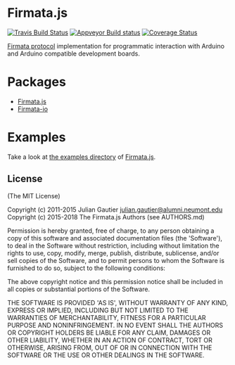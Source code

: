 # Firmata.js


[![Travis Build Status](https://travis-ci.org/firmata/firmata.js.svg?branch=master)](https://travis-ci.org/firmata/firmata.js)
[![Appveyor Build status](https://ci.appveyor.com/api/projects/status/w026oorwsq44223j?svg=true)](https://ci.appveyor.com/project/rwaldron/firmata)
[![Coverage Status](https://coveralls.io/repos/github/firmata/firmata.js/badge.svg?branch=master)](https://coveralls.io/github/firmata/firmata.js?branch=master)


[Firmata protocol](https://github.com/firmata/protocol) implementation for programmatic interaction with Arduino and Arduino compatible development boards.

# Packages

- [Firmata.js](https://github.com/firmata/firmata.js/tree/master/packages/firmata.js)
- [Firmata-io](https://github.com/firmata/firmata.js/tree/master/packages/firmata-io)

# Examples

Take a look at [the examples directory](https://github.com/firmata/firmata.js/tree/master/packages/firmata.js/examples) of [Firmata.js](https://github.com/firmata/firmata.js/tree/master/packages/firmata.js/readme.md).



## License

(The MIT License)

Copyright (c) 2011-2015 Julian Gautier <julian.gautier@alumni.neumont.edu>
Copyright (c) 2015-2018 The Firmata.js Authors (see AUTHORS.md)

Permission is hereby granted, free of charge, to any person obtaining
a copy of this software and associated documentation files (the
'Software'), to deal in the Software without restriction, including
without limitation the rights to use, copy, modify, merge, publish,
distribute, sublicense, and/or sell copies of the Software, and to
permit persons to whom the Software is furnished to do so, subject to
the following conditions:

The above copyright notice and this permission notice shall be
included in all copies or substantial portions of the Software.

THE SOFTWARE IS PROVIDED 'AS IS', WITHOUT WARRANTY OF ANY KIND,
EXPRESS OR IMPLIED, INCLUDING BUT NOT LIMITED TO THE WARRANTIES OF
MERCHANTABILITY, FITNESS FOR A PARTICULAR PURPOSE AND NONINFRINGEMENT.
IN NO EVENT SHALL THE AUTHORS OR COPYRIGHT HOLDERS BE LIABLE FOR ANY
CLAIM, DAMAGES OR OTHER LIABILITY, WHETHER IN AN ACTION OF CONTRACT,
TORT OR OTHERWISE, ARISING FROM, OUT OF OR IN CONNECTION WITH THE
SOFTWARE OR THE USE OR OTHER DEALINGS IN THE SOFTWARE.
